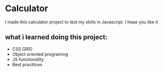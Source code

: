 # Calculator

I made this calculator project to test my skills in Javascript. I hope you like it

## what i learned doing this project:

- CSS GRID
- Object oriented programing
- JS functionality
- Best pracitices


